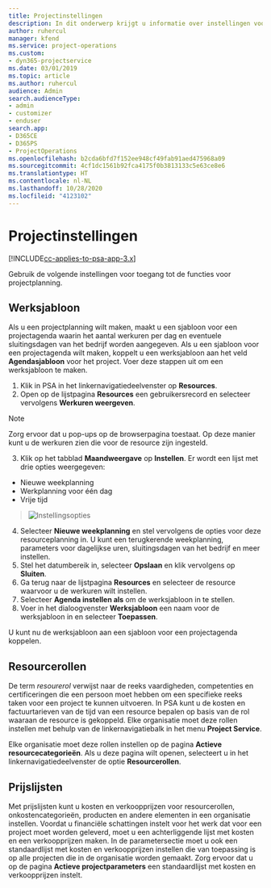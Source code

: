 ```yaml
---
title: Projectinstellingen
description: In dit onderwerp krijgt u informatie over instellingen voor projectbeheer.
author: ruhercul
manager: kfend
ms.service: project-operations
ms.custom:
- dyn365-projectservice
ms.date: 03/01/2019
ms.topic: article
ms.author: ruhercul
audience: Admin
search.audienceType:
- admin
- customizer
- enduser
search.app:
- D365CE
- D365PS
- ProjectOperations
ms.openlocfilehash: b2cda6bfd7f152ee948cf49fab91aed475968a09
ms.sourcegitcommit: 4cf1dc1561b92fca4175f0b3813133c5e63ce8e6
ms.translationtype: HT
ms.contentlocale: nl-NL
ms.lasthandoff: 10/28/2020
ms.locfileid: "4123102"
---
```

# <a name="project-settings"></a>Projectinstellingen

[!INCLUDE[cc-applies-to-psa-app-3.x](../includes/cc-applies-to-psa-app-3x.md)]

Gebruik de volgende instellingen voor toegang tot de functies voor projectplanning.

## <a name="work-template"></a>Werksjabloon

Als u een projectplanning wilt maken, maakt u een sjabloon voor een projectagenda waarin het aantal werkuren per dag en eventuele sluitingsdagen van het bedrijf worden aangegeven. Als u een sjabloon voor een projectagenda wilt maken, koppelt u een werksjabloon aan het veld **Agendasjabloon** voor het project. Voer deze stappen uit om een werksjabloon te maken.

1. Klik in PSA in het linkernavigatiedeelvenster op **Resources**. 
2. Open op de lijstpagina **Resources** een gebruikersrecord en selecteer vervolgens **Werkuren weergeven**.

  > [!NOTE]
  > Zorg ervoor dat u pop-ups op de browserpagina toestaat. Op deze manier kunt u de werkuren zien die voor de resource zijn ingesteld.
  
3. Klik op het tabblad **Maandweergave** op **Instellen**. Er wordt een lijst met drie opties weergegeven: 

  - Nieuwe weekplanning
  - Werkplanning voor één dag
  - Vrije tijd

> ![Instellingsopties](media/project-13.png)

4. Selecteer **Nieuwe weekplanning** en stel vervolgens de opties voor deze resourceplanning in. U kunt een terugkerende weekplanning, parameters voor dagelijkse uren, sluitingsdagen van het bedrijf en meer instellen.
5. Stel het datumbereik in, selecteer **Opslaan** en klik vervolgens op **Sluiten**. 
6. Ga terug naar de lijstpagina **Resources** en selecteer de resource waarvoor u de werkuren wilt instellen. 
7. Selecteer **Agenda instellen als** om de werksjabloon in te stellen. 
8. Voer in het dialoogvenster **Werksjabloon** een naam voor de werksjabloon in en selecteer **Toepassen**. 

U kunt nu de werksjabloon aan een sjabloon voor een projectagenda koppelen.

## <a name="resource-roles"></a>Resourcerollen

De term *resourerol* verwijst naar de reeks vaardigheden, competenties en certificeringen die een persoon moet hebben om een specifieke reeks taken voor een project te kunnen uitvoeren. In PSA kunt u de kosten en factuurtarieven van de tijd van een resource bepalen op basis van de rol waaraan de resource is gekoppeld. Elke organisatie moet deze rollen instellen met behulp van de linkernavigatiebalk in het menu **Project Service**.

Elke organisatie moet deze rollen instellen op de pagina **Actieve resourcecategorieën**. Als u deze pagina wilt openen, selecteert u in het linkernavigatiedeelvenster de optie **Resourcerollen**.

## <a name="price-lists"></a>Prijslijsten

Met prijslijsten kunt u kosten en verkoopprijzen voor resourcerollen, onkostencategorieën, producten en andere elementen in een organisatie instellen. Voordat u financiële schattingen instelt voor het werk dat voor een project moet worden geleverd, moet u een achterliggende lijst met kosten en een verkoopprijzen maken. In de parametersectie moet u ook een standaardlijst met kosten en verkoopprijzen instellen die van toepassing is op alle projecten die in de organisatie worden gemaakt. Zorg ervoor dat u op de pagina **Actieve projectparameters** een standaardlijst met kosten en verkoopprijzen instelt.
